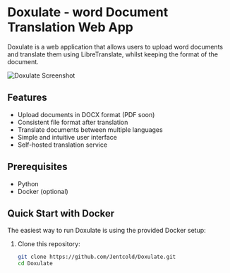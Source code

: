 # Doxulate - word Document Translation Web App

Doxulate is a web application that allows users to upload word documents and translate them using LibreTranslate, whilst keeping the format of the document.

![Doxulate Screenshot](https://via.placeholder.com/800x400?text=Doxulate+Screenshot) <!-- Replace with actual screenshot -->

## Features

- Upload documents in DOCX format (PDF soon)
- Consistent file format after translation 
- Translate documents between multiple languages
- Simple and intuitive user interface
- Self-hosted translation service


## Prerequisites

- Python
- Docker (optional)


## Quick Start with Docker

The easiest way to run Doxulate is using the provided Docker setup:

1. Clone this repository:
   ```bash
   git clone https://github.com/Jentcold/Doxulate.git
   cd Doxulate
